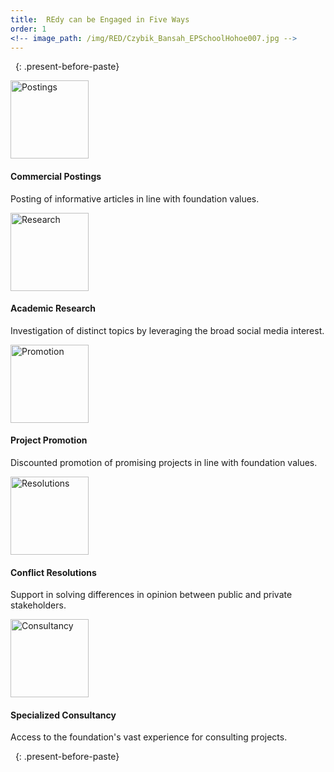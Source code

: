 ```yaml
---
title:  REdy can be Engaged in Five Ways
order: 1
<!-- image_path: /img/RED/Czybik_Bansah_EPSchoolHohoe007.jpg -->
---
```


&nbsp;
{: .present-before-paste}

<div class="row justify-content-center text-center">
	<div class="col-lg-4 col-6">
		<div class="emedia_holder my-3">
			<div class="emedia_wrap">
				<div class="emedia_img_holder mb-3">
					<div class="emedia_img_wrap"><img src="{{site.baseurl}}/img/posting1.png" alt="Postings" class="img-fluid emedia_img" width="125"></div>
				</div>
				<div class="emedia_txt_holder">
					<div class="emedia_txt_wrap">
						<h4>Commercial Postings</h4>
						<p>Posting of informative articles in line with foundation values.</p>
					</div>
				</div>
			</div>
		</div>
	</div>
	<div class="col-lg-4 col-6">
		<div class="emedia_holder my-3">
			<div class="emedia_wrap">
				<div class="emedia_img_holder mb-3">
					<div class="emedia_img_wrap"><img src="{{site.baseurl}}/img/academic1.png" alt="Research" class="img-fluid emedia_img" width="125"></div>
				</div>
				<div class="emedia_txt_holder">
					<div class="emedia_txt_wrap">
						<h4>Academic Research</h4>
						<p>Investigation of distinct topics by leveraging the broad social media interest.</p>
					</div>
				</div>
			</div>
		</div>
	</div>
	<div class="col-lg-4 col-6">
		<div class="emedia_holder my-3">
			<div class="emedia_wrap">
				<div class="emedia_img_holder mb-3">
					<div class="emedia_img_wrap"><img src="{{site.baseurl}}/img/promotion1.png" alt="Promotion" class="img-fluid emedia_img" width="125"></div>
				</div>
				<div class="emedia_txt_holder">
					<div class="emedia_txt_wrap">
						<h4>Project Promotion</h4>
						<p>Discounted promotion of promising projects in line with foundation values.</p>
					</div>
				</div>
			</div>
		</div>
	</div>
	<div class="col-lg-4 col-6">
		<div class="emedia_holder my-3">
			<div class="emedia_wrap">
				<div class="emedia_img_holder mb-3">
					<div class="emedia_img_wrap"><img src="{{site.baseurl}}/img/resolution1.png" alt="Resolutions" class="img-fluid emedia_img" width="125"></div>
				</div>
				<div class="emedia_txt_holder">
					<div class="emedia_txt_wrap">
						<h4>Conflict Resolutions</h4>
						<p>Support in solving differences in opinion between public and private stakeholders.</p>
					</div>
				</div>
			</div>
		</div>
	</div>
	<div class="col-lg-4 col-6">
		<div class="emedia_holder my-3">
			<div class="emedia_wrap">
				<div class="emedia_img_holder mb-3">
					<div class="emedia_img_wrap"><img src="{{site.baseurl}}/img/consultancy1.png" alt="Consultancy" class="img-fluid emedia_img" width="125"></div>
				</div>
				<div class="emedia_txt_holder">
					<div class="emedia_txt_wrap">
						<h4>Specialized Consultancy</h4>
						<p>Access to the foundation's vast experience for consulting projects.</p>
					</div>
				</div>
			</div>
		</div>
	</div>
</div>

&nbsp;
{: .present-before-paste}
